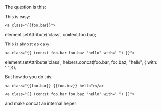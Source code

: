 
The question is this:

This is easy: 

```
<a class="{{foo.bar}}">
```

element.setAttribute('class', context.foo.bar);


This is almost as easy:

```
<a class="{{ (concat foo.bar foo.baz "hello" with=" ") }}">
```

element.setAttribute('class', helpers.concat(foo.bar, foo.baz, "hello", { with: ' ' }));

But how do you do this:

```
<a class="{{foo.bar}} {{foo.baz}} hello"></a>
```

```
<a class="{{ (concat foo.bar foo.baz "hello" with=" ") }}">
```

and make concat an internal helper


